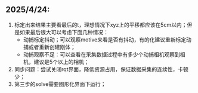 ## 2025/4/24:
1. 标定出来结果主要看最后的t，理想情况下xyz上的平移都应该在5cm以内；但是如果最后很大可以考虑下面几种情况：
   * 动捕标定抖动；可以观察motive来看是否有抖动，有的化建议重新标定动捕或者重新创建刚体；
   * 动捕观察不足：可以查看在采集数据过程中有多少个动捕相机观察到相机，建议是5个以上的相机；
2. 同步问题：尝试关闭rqt界面，降低资源占用，保证数据采集的连续性，卡顿少；
3. 第三步的solve需要图形化界面下运行；
